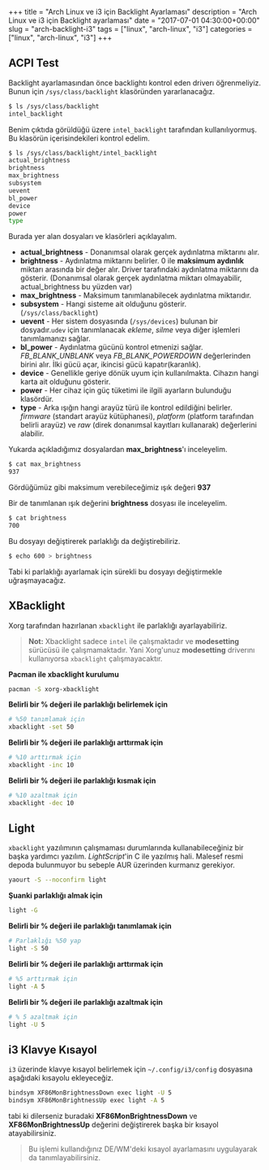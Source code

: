 +++
title = "Arch Linux ve i3 için Backlight Ayarlaması"
description = "Arch Linux ve i3 için Backlight ayarlaması"
date = "2017-07-01 04:30:00+00:00"
slug = "arch-backlight-i3"
tags = ["linux", "arch-linux", "i3"]
categories = ["linux", "arch-linux", "i3"]
+++
## ACPI Test
Backlight ayarlamasından önce backlightı kontrol eden driverı öğrenmeliyiz. Bunun için `/sys/class/backlight` klasöründen yararlanacağız.

```bash
$ ls /sys/class/backlight
intel_backlight
```

Benim çıktıda görüldüğü üzere `intel_backlight` tarafından kullanılıyormuş. Bu klasörün içerisindekileri kontrol edelim.

```bash
$ ls /sys/class/backlight/intel_backlight
actual_brightness
brightness
max_brightness
subsystem
uevent
bl_power
device
power
type
```

Burada yer alan dosyaları ve klasörleri açıklayalım.

- **actual_brightness** - Donanımsal olarak gerçek aydınlatma miktarını alır.
- **brightness** - Aydınlatma miktarını belirler. 0 ile **maksimum aydınlık** miktarı arasında bir değer alır. Driver tarafındaki aydınlatma miktarını da gösterir. (Donanımsal olarak gerçek aydınlatma miktarı olmayabilir, actual_brightness bu yüzden var)
- **max_brightness** - Maksimum tanımlanabilecek aydınlatma miktarıdır.
- **subsystem** - Hangi sisteme ait olduğunu gösterir.  (`/sys/class/backlight`)
- **uevent** - Her sistem dosyasında (`/sys/devices`) bulunan bir dosyadır.`udev` için tanımlanacak _ekleme_, _silme_ veya diğer işlemleri tanımlamanızı sağlar.
- **bl_power** - Aydınlatma gücünü kontrol etmenizi sağlar. *FB_BLANK_UNBLANK* veya *FB_BLANK_POWERDOWN* değerlerinden birini alır. İlki gücü açar, ikincisi gücü kapatır(karanlık).
- **device** - Genellikle geriye dönük uyum için kullanılmakta. Cihazın hangi karta ait olduğunu gösterir.
- **power** - Her cihaz için güç tüketimi ile ilgili ayarların bulunduğu klasördür.
- **type** - Arka ışığın hangi arayüz türü ile kontrol edildiğini belirler. *firmware* (standart arayüz kütüphanesi), *platform* (platform tarafından belirli arayüz) ve *raw* (direk donanımsal kayıtları kullanarak) değerlerini alabilir.

Yukarda açıkladığımız dosyalardan **max_brightness**'ı inceleyelim.

```bash
$ cat max_brightness
937
```

Gördüğümüz gibi maksimum verebileceğimiz ışık değeri **937**

Bir de tanımlanan ışık değerini **brightness** dosyası ile inceleyelim.

```bash
$ cat brightness
700
```

Bu dosyayı değiştirerek parlaklığı da değiştirebiliriz.

```bash
$ echo 600 > brightness
```

Tabi ki parlaklığı ayarlamak için sürekli bu dosyayı değiştirmekle uğraşmayacağız.

## XBacklight

Xorg tarafından hazırlanan `xbacklight` ile parlaklığı ayarlayabiliriz.

> **Not:** Xbacklight sadece `intel` ile çalışmaktadır ve **modesetting** sürücüsü ile çalışmamaktadır. Yani Xorg'unuz **modesetting** driverını kullanıyorsa `xbacklight` çalışmayacaktır.

**Pacman ile xbacklight kurulumu**

```bash
pacman -S xorg-xbacklight
```

**Belirli bir % değeri ile parlaklığı belirlemek için**

```bash
# %50 tanımlamak için
xbacklight -set 50
```

**Belirli bir % değeri ile parlaklığı arttırmak için**

```bash
# %10 arttırmak için
xbacklight -inc 10
```

**Belirli bir % değeri ile parlaklığı kısmak için**

```bash
# %10 azaltmak için
xbacklight -dec 10
```

## Light

`xbacklight` yazılımının çalışmaması durumlarında kullanabileceğiniz bir başka yardımcı yazılım. _LightScript_'in C ile yazılmış hali. Malesef resmi depoda bulunmuyor bu sebeple AUR üzerinden kurmanız gerekiyor.

```bash
yaourt -S --noconfirm light
```

**Şuanki parlaklığı almak için**

```bash
light -G
```

**Belirli bir % değeri ile parlaklığı tanımlamak için**

```bash
# Parlaklığı %50 yap
light -S 50
```

**Belirli bir % değeri ile parlaklığı arttırmak için**

```bash
# %5 arttırmak için
light -A 5
```

**Belirli bir % değeri ile parlaklığı azaltmak için**

```bash
# % 5 azaltmak için
light -U 5
```

## i3 Klavye Kısayol

`i3` üzerinde klavye kısayol belirlemek için `~/.config/i3/config` dosyasına aşağıdaki kısayolu ekleyeceğiz.

```bash
bindsym XF86MonBrightnessDown exec light -U 5
bindsym XF86MonBrightnessUp exec light -A 5
```

tabi ki dilerseniz buradaki **XF86MonBrightnessDown** ve **XF86MonBrightnessUp** değerini değiştirerek başka bir kısayol atayabilirsiniz.

> Bu işlemi kullandığınız DE/WM'deki kısayol ayarlamasını uygulayarak da tanımlayabilirsiniz.
